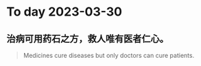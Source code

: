 
# To day 2023-03-30


## 治病可用药石之方，救人唯有医者仁心。
> Medicines cure diseases but only doctors can cure patients.

    